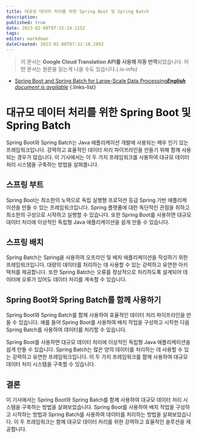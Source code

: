 ```yaml
---
title: 대규모 데이터 처리를 위한 Spring Boot 및 Spring Batch
description: 
published: true
date: 2023-02-08T07:32:24.215Z
tags: 
editor: markdown
dateCreated: 2023-02-08T07:32:18.289Z
---
```


> 이 문서는 **Google Cloud Translation API를 사용해 자동 번역**되었습니다.
어떤 문서는 원문을 읽는게 나을 수도 있습니다.{.is-info}



- [Spring Boot and Spring Batch for Large-Scale Data Processing***English** document is available*](/en/Knowledge-base/Spring-Boot/spring-boot-and-spring-batch-for-large-scale-data-processing)
{.links-list}


# 대규모 데이터 처리를 위한 Spring Boot 및 Spring Batch

Spring Boot와 Spring Batch는 Java 애플리케이션 개발에 사용되는 매우 인기 있는 프레임워크입니다. 강력하고 효율적인 데이터 처리 파이프라인을 만들기 위해 함께 사용되는 경우가 많습니다. 이 기사에서는 이 두 가지 프레임워크를 사용하여 대규모 데이터 처리 시스템을 구축하는 방법을 살펴봅니다.

## 스프링 부트

Spring Boot는 최소한의 노력으로 독립 실행형 프로덕션 등급 Spring 기반 애플리케이션을 만들 수 있는 프레임워크입니다. Spring 플랫폼에 대한 독단적인 관점을 취하고 최소한의 구성으로 시작하고 실행할 수 있습니다. 또한 Spring Boot를 사용하면 대규모 데이터 처리에 이상적인 독립형 Java 애플리케이션을 쉽게 만들 수 있습니다.

## 스프링 배치

Spring Batch는 Spring을 사용하여 오프라인 및 배치 애플리케이션을 작성하기 위한 프레임워크입니다. 대량의 데이터를 처리하는 데 사용할 수 있는 강력하고 유연한 아키텍처를 제공합니다. 또한 Spring Batch는 오류를 정상적으로 처리하도록 설계되어 데이터에 오류가 있어도 데이터 처리를 계속할 수 있습니다.

## Spring Boot와 Spring Batch를 함께 사용하기

Spring Boot와 Spring Batch를 함께 사용하여 효율적인 데이터 처리 파이프라인을 만들 수 있습니다. 예를 들어 Spring Boot를 사용하여 배치 작업을 구성하고 시작한 다음 Spring Batch를 사용하여 데이터를 처리할 수 있습니다.

Spring Boot를 사용하면 대규모 데이터 처리에 이상적인 독립형 Java 애플리케이션을 쉽게 만들 수 있습니다. Spring Batch는 많은 양의 데이터를 처리하는 데 사용할 수 있는 강력하고 유연한 프레임워크입니다. 이 두 가지 프레임워크를 함께 사용하여 대규모 데이터 처리 시스템을 구축할 수 있습니다.

## 결론

이 기사에서는 Spring Boot와 Spring Batch를 함께 사용하여 대규모 데이터 처리 시스템을 구축하는 방법을 살펴보았습니다. Spring Boot를 사용하여 배치 작업을 구성하고 시작하는 방법과 Spring Batch를 사용하여 데이터를 처리하는 방법을 살펴보았습니다. 이 두 프레임워크는 함께 대규모 데이터 처리를 위한 강력하고 효율적인 솔루션을 제공합니다.